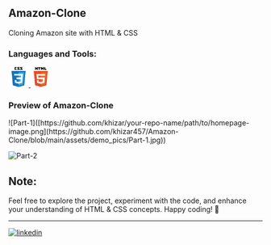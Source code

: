 ## Amazon-Clone
Cloning Amazon site with HTML &amp; CSS

<h3 align="left">Languages and Tools:</h3>
<p align="left"> <a href="https://www.w3schools.com/css/" target="_blank" rel="noreferrer"> <img src="https://raw.githubusercontent.com/devicons/devicon/master/icons/css3/css3-original-wordmark.svg" alt="css3" width="40" height="40"/> </a> <a href="https://www.w3.org/html/" target="_blank" rel="noreferrer"> <img src="https://raw.githubusercontent.com/devicons/devicon/master/icons/html5/html5-original-wordmark.svg" alt="html5" width="40" height="40"/> </a> </p>


<h3>Preview of Amazon-Clone</h3>
![Part-1]([https://github.com/khizar/your-repo-name/path/to/homepage-image.png](https://github.com/khizar457/Amazon-Clone/blob/main/assets/demo_pics/Part-1.jpg))

![Part-2]([https://github.com/your-username/your-repo-name/path/to/product-page-image.png](https://github.com/khizar457/Amazon-Clone/blob/main/assets/demo_pics/Part-2.jpg))



## Note:
Feel free to explore the project, experiment with the code, and enhance your understanding of HTML & CSS concepts. Happy coding! 🚀

---


[![linkedin](https://img.shields.io/badge/linkedin-0A66C2?style=for-the-badge&logo=linkedin&logoColor=white)](https://www.linkedin.com/in/khizarqamar/)
